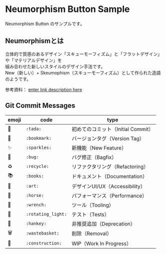 # Neumorphism Button Sample  
  
Neumorphism Button のサンプルです。  
  
## Neumorphismとは  
  
立体的で質感のあるデザイン「スキューモーフィズム」と「フラットデザイン」や「マテリアルデザイン」を  
組み合わせた新しいスタイルのデザイン手法です。  
New（新しい）+ Skeumophism（スキューモーフィズム）として作られた造語のようです。  
  
参考資料： [enter link description here](https://www.archetyp.jp/blog/neumorphism/)
  
## Git Commit Messages  
  
| emoji | code | type |  
|--|--|--|  
| :tada: | `:tada:` | 初めてのコミット（Initial Commit） |  
| :bookmark: | `:bookmark:` | バージョンタグ（Version Tag） |  
| :sparkles: | `:sparkles:` | 新機能（New Feature） |  
| :bug: | `:bug:` | バグ修正（Bagfix） |  
| :recycle: | `:recycle:` | リファクタリング（Refactoring） |  
| :books: | `:books:` | ドキュメント（Documentation） |  
| :art: | `:art:` | デザインUI/UX（Accessibility） |  
| :horse: | `:horse:` | パフォーマンス（Performance） |  
| :wrench: | `:wrench:` | ツール（Tooling） |  
| :rotating_light: | `:rotating_light:` | テスト（Tests） |  
| :hankey: | `:hankey:` | 非推奨追加（Deprecation） |  
| :wastebasket: | `:wastebasket:` | 削除（Removal） |  
| :construction: | `:construction:` | WIP（Work In Progress） |